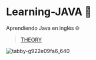# Learning-JAVA :green_heart:
Aprendiendo Java en inglés :globe_with_meridians:

> [THEORY](docs/libre.md)

![tabby-g922e09fa6_640](https://user-images.githubusercontent.com/92184167/185716277-539c6e90-cb72-48e7-9961-d10250bf82c0.jpg)
